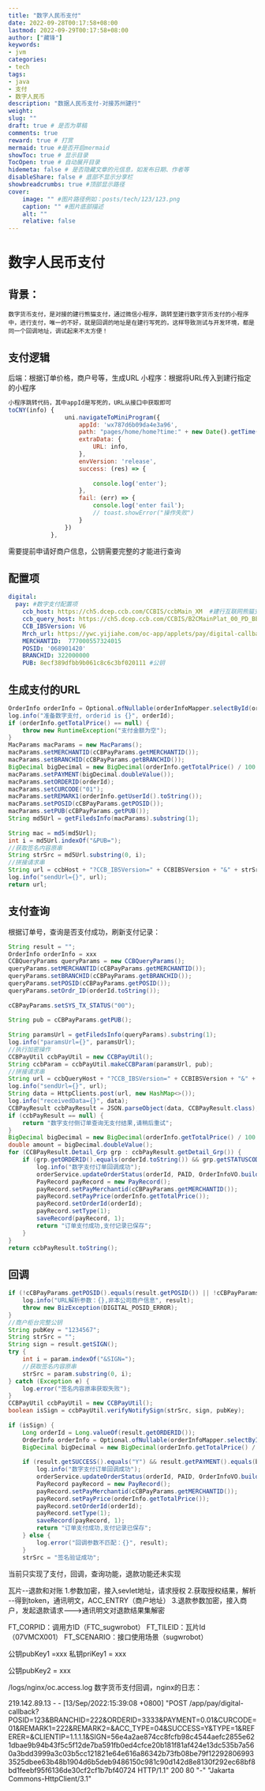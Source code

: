 ```yaml
---
title: "数字人民币支付"
date: 2022-09-28T00:17:58+08:00
lastmod: 2022-09-29T00:17:58+08:00
author: ["藏锋"]
keywords: 
- jvm
categories: 
- tech
tags: 
- java
- 支付
- 数字人民币
description: "数据人民币支付-对接苏州建行"
weight:
slug: ""
draft: true # 是否为草稿
comments: true
reward: true # 打赏
mermaid: true #是否开启mermaid
showToc: true # 显示目录
TocOpen: true # 自动展开目录
hidemeta: false # 是否隐藏文章的元信息，如发布日期、作者等
disableShare: false # 底部不显示分享栏
showbreadcrumbs: true #顶部显示路径
cover:
    image: "" #图片路径例如：posts/tech/123/123.png
    caption: "" #图片底部描述
    alt: ""
    relative: false
---
```

# 数字人民币支付
## 背景：
	数字货币支付，是对接的建行熊猫支付，通过微信小程序，跳转至建行数字货币支付的小程序中，进行支付，唯一的不好，就是回调的地址是在建行写死的，这样导致测试与开发环境，都是同一个回调地址，调试起来不太方便！

## 支付逻辑
后端：根据订单价格，商户号等，生成URL
小程序：根据将URL传入到建行指定的小程序
``` js
小程序跳转代码，其中appId是写死的，URL从接口中获取即可
toCNY(info) {
				uni.navigateToMiniProgram({
					appId: 'wx787d6b09da4e3a96',
					path: "pages/home/home?time:" + new Date().getTime(),
					extraData: {
						URL: info,
					},
					envVersion: 'release',
					success: (res) => {
						
						console.log('enter');
					},
					fail: (err) => {
						console.log('enter fail');
						// toast.showError("操作失败")
					}
				})
			},
```
 
 
需要提前申请好商户信息，公钥需要完整的才能进行查询
## 配置项
```yml
digital:  
  pay: #数字支付配置项  
    ccb_host: https://ch5.dcep.ccb.com/CCBIS/ccbMain_XM  #建行互联网熊猫支付  
    ccb_query_host: https://ch5.dcep.ccb.com/CCBIS/B2CMainPlat_00_PD_BEPAY #查询URL  
    CCB_IBSVersion: V6  
    Mrch_url: https://ywc.yijiahe.com/oc-app/applets/pay/digital-callback  
    MERCHANTID:  777000557324015  
    POSID: '068901420'  
    BRANCHID: 322000000  
    PUB: 8ecf389dfbb9b061c8c6c3bf020111 #公钥
```

## 生成支付的URL
```java
OrderInfo orderInfo = Optional.ofNullable(orderInfoMapper.selectById(orderId)).orElseThrow(() -> new BizException("A03000", "订单不存在"));  
log.info("准备数字支付, orderid is {}", orderId);  
if (orderInfo.getTotalPrice() == null) {  
    throw new RuntimeException("支付金额为空");  
}  
MacParams macParams = new MacParams();  
macParams.setMERCHANTID(cCBPayParams.getMERCHANTID());  
macParams.setBRANCHID(cCBPayParams.getBRANCHID());  
BigDecimal bigDecimal = new BigDecimal(orderInfo.getTotalPrice() / 100.00).setScale(2, RoundingMode.HALF_UP);  
macParams.setPAYMENT(bigDecimal.doubleValue());  
macParams.setORDERID(orderId);  
macParams.setCURCODE("01");  
macParams.setREMARK1(orderInfo.getUserId().toString());  
macParams.setPOSID(cCBPayParams.getPOSID());  
macParams.setPUB(cCBPayParams.getPUB());  
String md5Url = getFiledsInfo(macParams).substring(1);  
  
String mac = md5(md5Url);  
int i = md5Url.indexOf("&PUB=");  
//获取签名内容原串  
String strSrc = md5Url.substring(0, i);  
//拼接请求串  
String url = ccbHost + "?CCB_IBSVersion=" + CCBIBSVersion + "&" + strSrc + "&MAC=" + mac + "&Mrch_url=" + Mrch_url + "&TX_FLAG=3";  
log.info("sendUrl={}", url);  
return url;
```

## 支付查询
根据订单号，查询是否支付成功，刷新支付记录：
```Java
String result = "";  
OrderInfo orderInfo = xxx
CCBQueryParams queryParams = new CCBQueryParams();  
queryParams.setMERCHANTID(cCBPayParams.getMERCHANTID());  
queryParams.setBRANCHID(cCBPayParams.getBRANCHID());  
queryParams.setPOSID(cCBPayParams.getPOSID());  
queryParams.setOrdr_ID(orderId.toString());  
  
cCBPayParams.setSYS_TX_STATUS("00");  
  
String pub = cCBPayParams.getPUB();  
  
String paramsUrl = getFiledsInfo(queryParams).substring(1);  
log.info("paramsUrl={}", paramsUrl);  
//执行加密操作  
CCBPayUtil ccbPayUtil = new CCBPayUtil();  
String ccbParam = ccbPayUtil.makeCCBParam(paramsUrl, pub);  
//拼接请求串  
String url = ccbQueryHost + "?CCB_IBSVersion=" + CCBIBSVersion + "&" + paramsUrl + "&ccbParam=" + ccbParam;  
log.info("sendUrl={}", url);  
String data = HttpClients.post(url, new HashMap<>());  
log.info("receivedData={}", data);  
CCBPayResult ccbPayResult = JSON.parseObject(data, CCBPayResult.class);  
if (ccbPayResult == null) {  
    return "数字支付侧订单查询无支付结果,请稍后重试";  
}  
BigDecimal bigDecimal = new BigDecimal(orderInfo.getTotalPrice() / 100.00).setScale(2, RoundingMode.HALF_UP);  
double amount = bigDecimal.doubleValue();  
for (CCBPayResult.Detail_Grp grp : ccbPayResult.getDetail_Grp()) {  
    if (grp.getORDERID().equals(orderId.toString()) && grp.getSTATUSCODE().equals("00") && grp.getAMOUNT().equals(amount)) {  
        log.info("数字支付订单回调成功");  
        orderService.updateOrderStatus(orderId, PAID, OrderInfoVO.builder().payMethod(DIGITAL.getCode()).build());  
        PayRecord payRecord = new PayRecord();  
        payRecord.setPayMerchantid(cCBPayParams.getMERCHANTID());  
        payRecord.setPayPrice(orderInfo.getTotalPrice());  
        payRecord.setOrderId(orderId);  
        payRecord.setType(1);  
        saveRecord(payRecord, 1);  
        return "订单支付成功,支付记录已保存";  
    }  
}  
return ccbPayResult.toString();
```

## 回调
```java
if (!cCBPayParams.getPOSID().equals(result.getPOSID()) || !cCBPayParams.getBRANCHID().equals(result.getBRANCHID())) {  
    log.info("URL解析参数：{},非本公司商户信息", result);  
    throw new BizException(DIGITAL_POSID_ERROR);  
}  
//商户柜台完整公钥  
String pubKey = "1234567";  
String strSrc = "";  
String sign = result.getSIGN();  
try {  
    int i = param.indexOf("&SIGN=");  
    //获取签名内容原串  
    strSrc = param.substring(0, i);  
} catch (Exception e) {  
    log.error("签名内容原串获取失败");  
}  
CCBPayUtil ccbPayUtil = new CCBPayUtil();  
boolean isSign = ccbPayUtil.verifyNotifySign(strSrc, sign, pubKey);  
  
if (isSign) {  
    Long orderId = Long.valueOf(result.getORDERID());  
    OrderInfo orderInfo = Optional.ofNullable(orderInfoMapper.selectById(orderId)).orElseThrow(() -> new BizException("666", "订单不存在"));  
    BigDecimal bigDecimal = new BigDecimal(orderInfo.getTotalPrice() / 100.00).setScale(2, RoundingMode.HALF_UP);  
  
    if (result.getSUCCESS().equals("Y") && result.getPAYMENT().equals(bigDecimal.toString())) {  
        log.info("数字支付订单回调成功");  
        orderService.updateOrderStatus(orderId, PAID, OrderInfoVO.builder().payMethod(DIGITAL.getCode()).build());  
        PayRecord payRecord = new PayRecord();  
        payRecord.setPayMerchantid(cCBPayParams.getMERCHANTID());  
        payRecord.setPayPrice(orderInfo.getTotalPrice());  
        payRecord.setOrderId(orderId);  
        payRecord.setType(1);  
        saveRecord(payRecord, 1);  
        return "订单支付成功,支付记录已保存";  
    } else {  
        log.error("回调参数不匹配：{}", result);  
    }  
    strSrc = "签名验证成功";
```


当前只实现了支付，回调，查询功能，退款功能还未实现


瓦片--退款和对账
1.参数加密，接入sevlet地址，请求授权
2.获取授权结果，解析 --得到token，通讯明文，ACC_ENTRY（商户地址）
3.退款参数加密，接入商户，发起退款请求--->通讯明文对退款结果集解密

FT_CORPID：调用方ID（FTC_sugwrobot）
FT_TILEID：瓦片Id（07VMCX001）
FT_SCENARIO：接口使用场景（sugwrobot）

公钥pubKey1 =xxx
私钥priKey1 = xxx

公钥pubKey2 = xxx



/logs/nginx/oc.access.log
数字货币支付回调，nginx的日志：

219.142.89.13 - - [13/Sep/2022:15:39:08 +0800] "POST /app/pay/digital-callback?POSID=123&BRANCHID=222&ORDERID=3333&PAYMENT=0.01&CURCODE=01&REMARK1=222&REMARK2=&ACC_TYPE=04&SUCCESS=Y&TYPE=1&REFERER=&CLIENTIP=1.1.1.1&SIGN=56e4a2ae874cc8fcfb98c4544aefc2855e621dbae9b94b43f5c5f12de7ba591fb0ed4cfce20b181f81af424e13dc535b7a560a3bdd3999a3c03b5cc121821e64e616a86342b73fb08be79f122928069933525dbee63b48b1904d6b5deb9486150c981c90d142d8e8130f292ec68bf8bd1feebf95f6136de30cf2cf1b7bf40724 HTTP/1.1" 200 80 "-" "Jakarta Commons-HttpClient/3.1"
